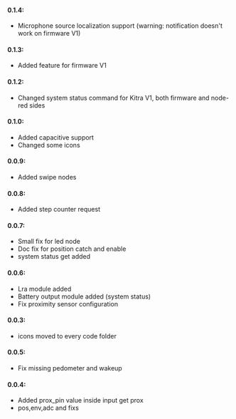 #### 0.1.4:
- Microphone source localization support (warning: notification doesn't work on firmware V1)
#### 0.1.3:
- Added feature for firmware V1

#### 0.1.2:
- Changed system status command for Kitra V1, both firmware and node-red sides

#### 0.1.0:
- Added capacitive support
- Changed some icons

#### 0.0.9:
- Added swipe nodes

#### 0.0.8:
- Added step counter request

#### 0.0.7:
- Small fix for led node
- Doc fix for position catch and enable
- system status get added

#### 0.0.6:
- Lra module added
- Battery output module added (system status)
- Fix proximity sensor configuration

#### 0.0.3:
- icons moved to every code folder

#### 0.0.5:
- Fix missing pedometer and wakeup

#### 0.0.4:
- Added prox_pin value inside input get prox
- pos,env,adc and fixs




